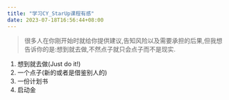 ```yaml
---
title: "学习CY_StarUp课程有感"
date: 2023-07-18T16:56:44+08:00
---
```


> 很多人在你刚开始时就给你提供建议,告知风险以及需要承担的后果,但我想告诉你的是:想到就去做,不然点子就只会点子而不是现实.
1. 想到就去做(Just do it!)
2. 一个点子(新的或者是借鉴别人的)
3. 一份计划书
4. 启动金